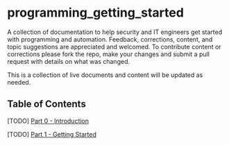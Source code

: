 # programming_getting_started
A collection of documentation to help security and IT engineers get started with programming and automation. Feedback, corrections, content, and topic suggestions are appreciated and welcomed. To contribute content or corrections please fork the repo, make your changes and submit a pull request with details on what was changed.

This is a collection of live documents and content will be updated as needed.

## Table of Contents

[TODO] [Part 0 - Introduction]()

[TODO] [Part 1 - Getting Started]()
